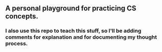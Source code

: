 ## A personal playground for practicing CS concepts.

### I also use this repo to teach this stuff, so I'll be adding comments for explanation and for documenting my thought process.